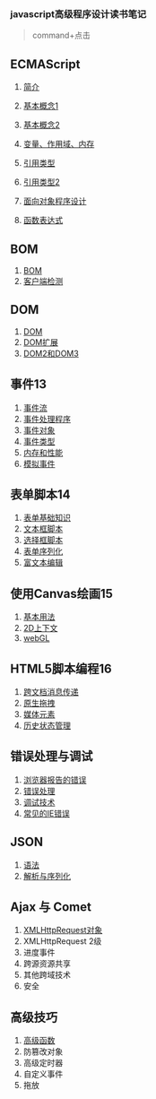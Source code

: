 ### javascript高级程序设计读书笔记

> command+点击

## ECMAScript

1. [简介](./jsNote/1-introduce.md)
2. [基本概念1](./jsNote/2-BasicConcept.md)
3. [基本概念2](./jsNote/2-BasicConcept2.md)
4. [变量、作用域、内存](./jsNote/3-variableScopeMemory.md)


4. [引用类型](./jsNote/4-referenceType.md)
5. [引用类型2](./jsNote/4-referenceType2.md)
6. [面向对象程序设计](./jsNote/5-Object-Oriented.md)
7. [函数表达式](./jsNote/6-FunctionExpression.md)

## BOM

1. [BOM](./jsNote/7-BOM.md)
2. [客户端检测](./jsNote/8-clientMonitor.md)

## DOM

1. [DOM](./jsNote/9-DOM.md)
2. [DOM扩展](./jsNote/10-DOM扩展.md)
3. [DOM2和DOM3](./jsNote/11-DOM2和DOM.md)

## 事件13

1. [事件流](./jsNote/13-1eventFlow.md)
2. [事件处理程序](./jsNote/13-2eventFunction.md)
3. [事件对象](./jsNote/13-3eventObject.md)
4. [事件类型](./jsNote/13-4eventClass.md)
5. [内存和性能](./jsNote/13-5RAMandPerformance.md)
6. [模拟事件](./jsNote/13-6mockEvent.md)

## 表单脚本14

1. [表单基础知识](./jsNote/14-1formBasic.md)
2. [文本框脚本](./jsNote/14-2input.md)
3. [选择框脚本](./jsNote/14-3select.md)
4. [表单序列化](./jsNote/14-4formList.md)
5. [富文本编辑](./jsNote/14-5textEdit.md)


## 使用Canvas绘画15

1. [基本用法](./jsNote/15-Canvas.md)
2. [2D上下文](./jsNote/15-Canvas.md)
3. [webGL](./jsNote/15-Canvas.md)


## HTML5脚本编程16

1. [跨文档消息传递](./jsNote/16-1cross-documentMessaging.md)
2. [原生拖拽](./jsNote/16-2drag.md)
3. [媒体元素](./jsNote/16-3medium.md)
4. [历史状态管理](./jsNote/16-4historyState.md)

## 错误处理与调试

1. [浏览器报告的错误](./jsNote/)
2. [错误处理](./jsNote/17-errorAndDebugger.md)
3. [调试技术](./jsNote/)
4. [常见的IE错误](./jsNote/)


## JSON

1. [语法](./jsNote/20-json.md)
2. [解析与序列化](./jsNote/)

## Ajax 与 Comet

1. [XMLHttpRequest对象](./jsNote/21-AjaxAndComet.md)
2. XMLHttpRequest 2级
3. 进度事件
4. 跨源资源共享
5. 其他跨域技术
6. 安全


## 高级技巧

1. [高级函数](./jsNote/22-advancedSkills.md)
2. 防篡改对象
3. 高级定时器
4. 自定义事件
5. 拖放

